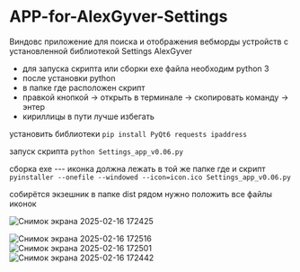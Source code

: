 
# APP-for-AlexGyver-Settings
Виндовс приложение для поиска и отображения вебморды устройств с установленной библиотекой Settings AlexGyver

+ для запуска скрипта или сборки exe файла необходим python 3 
+ после установки python
+ в папке где расположен скрипт 
+ правкой кнопкой -> открыть в терминале -> скопировать команду -> энтер
+ кириллицы в пути лучше избегать


установить библиотеки
```pip install PyQt6 requests ipaddress```

запуск скрипта
```python Settings_app_v0.06.py```

сборка exe --- иконка должна лежать в той же папке где и скрипт
```pyinstaller --onefile --windowed --icon=icon.ico Settings_app_v0.06.py```

собирётся экзешник в папке dist 
рядом нужно положить все файлы иконок 

![Снимок экрана 2025-02-16 172425](https://github.com/user-attachments/assets/20cf2ee4-79ae-41fb-9882-3e3b45f95cdd)

![Снимок экрана 2025-02-16 172516](https://github.com/user-attachments/assets/fc6bfe1a-0f53-4b14-afa5-2e16a265367c)
![Снимок экрана 2025-02-16 172501](https://github.com/user-attachments/assets/7ffa2837-f7b2-49a1-9e6a-eac7ec83827a)
![Снимок экрана 2025-02-16 172442](https://github.com/user-attachments/assets/53e3930d-a9bb-4b06-b86a-c11e99b0361c)

